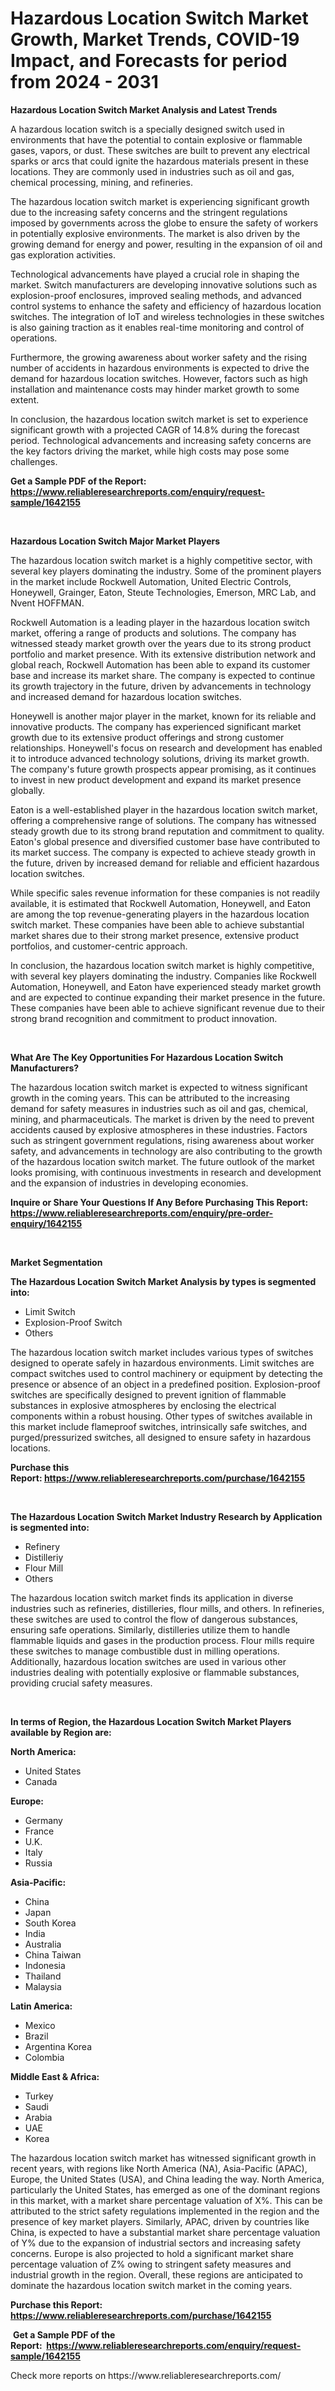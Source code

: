<p><h1>Hazardous Location Switch Market Growth, Market Trends, COVID-19 Impact, and Forecasts for period from 2024 - 2031</h1></p><p><strong>Hazardous Location Switch Market Analysis and Latest Trends</strong></p>
<p><p>A hazardous location switch is a specially designed switch used in environments that have the potential to contain explosive or flammable gases, vapors, or dust. These switches are built to prevent any electrical sparks or arcs that could ignite the hazardous materials present in these locations. They are commonly used in industries such as oil and gas, chemical processing, mining, and refineries.</p><p>The hazardous location switch market is experiencing significant growth due to the increasing safety concerns and the stringent regulations imposed by governments across the globe to ensure the safety of workers in potentially explosive environments. The market is also driven by the growing demand for energy and power, resulting in the expansion of oil and gas exploration activities.</p><p>Technological advancements have played a crucial role in shaping the market. Switch manufacturers are developing innovative solutions such as explosion-proof enclosures, improved sealing methods, and advanced control systems to enhance the safety and efficiency of hazardous location switches. The integration of IoT and wireless technologies in these switches is also gaining traction as it enables real-time monitoring and control of operations.</p><p>Furthermore, the growing awareness about worker safety and the rising number of accidents in hazardous environments is expected to drive the demand for hazardous location switches. However, factors such as high installation and maintenance costs may hinder market growth to some extent.</p><p>In conclusion, the hazardous location switch market is set to experience significant growth with a projected CAGR of 14.8% during the forecast period. Technological advancements and increasing safety concerns are the key factors driving the market, while high costs may pose some challenges.</p></p>
<p><strong>Get a Sample PDF of the Report:&nbsp; <a href="https://www.reliableresearchreports.com/enquiry/request-sample/1642155">https://www.reliableresearchreports.com/enquiry/request-sample/1642155</a></strong></p>
<p>&nbsp;</p>
<p><strong>Hazardous Location Switch Major Market Players</strong></p>
<p><p>The hazardous location switch market is a highly competitive sector, with several key players dominating the industry. Some of the prominent players in the market include Rockwell Automation, United Electric Controls, Honeywell, Grainger, Eaton, Steute Technologies, Emerson, MRC Lab, and Nvent HOFFMAN.</p><p>Rockwell Automation is a leading player in the hazardous location switch market, offering a range of products and solutions. The company has witnessed steady market growth over the years due to its strong product portfolio and market presence. With its extensive distribution network and global reach, Rockwell Automation has been able to expand its customer base and increase its market share. The company is expected to continue its growth trajectory in the future, driven by advancements in technology and increased demand for hazardous location switches.</p><p>Honeywell is another major player in the market, known for its reliable and innovative products. The company has experienced significant market growth due to its extensive product offerings and strong customer relationships. Honeywell's focus on research and development has enabled it to introduce advanced technology solutions, driving its market growth. The company's future growth prospects appear promising, as it continues to invest in new product development and expand its market presence globally.</p><p>Eaton is a well-established player in the hazardous location switch market, offering a comprehensive range of solutions. The company has witnessed steady growth due to its strong brand reputation and commitment to quality. Eaton's global presence and diversified customer base have contributed to its market success. The company is expected to achieve steady growth in the future, driven by increased demand for reliable and efficient hazardous location switches.</p><p>While specific sales revenue information for these companies is not readily available, it is estimated that Rockwell Automation, Honeywell, and Eaton are among the top revenue-generating players in the hazardous location switch market. These companies have been able to achieve substantial market shares due to their strong market presence, extensive product portfolios, and customer-centric approach.</p><p>In conclusion, the hazardous location switch market is highly competitive, with several key players dominating the industry. Companies like Rockwell Automation, Honeywell, and Eaton have experienced steady market growth and are expected to continue expanding their market presence in the future. These companies have been able to achieve significant revenue due to their strong brand recognition and commitment to product innovation.</p></p>
<p>&nbsp;</p>
<p><strong>What Are The Key Opportunities For Hazardous Location Switch Manufacturers?</strong></p>
<p><p>The hazardous location switch market is expected to witness significant growth in the coming years. This can be attributed to the increasing demand for safety measures in industries such as oil and gas, chemical, mining, and pharmaceuticals. The market is driven by the need to prevent accidents caused by explosive atmospheres in these industries. Factors such as stringent government regulations, rising awareness about worker safety, and advancements in technology are also contributing to the growth of the hazardous location switch market. The future outlook of the market looks promising, with continuous investments in research and development and the expansion of industries in developing economies.</p></p>
<p><strong>Inquire or Share Your Questions If Any Before Purchasing This Report: <a href="https://www.reliableresearchreports.com/enquiry/pre-order-enquiry/1642155">https://www.reliableresearchreports.com/enquiry/pre-order-enquiry/1642155</a></strong></p>
<p>&nbsp;</p>
<p><strong>Market Segmentation</strong></p>
<p><strong>The Hazardous Location Switch Market Analysis by types is segmented into:</strong></p>
<p><ul><li>Limit Switch</li><li>Explosion-Proof Switch</li><li>Others</li></ul></p>
<p><p>The hazardous location switch market includes various types of switches designed to operate safely in hazardous environments. Limit switches are compact switches used to control machinery or equipment by detecting the presence or absence of an object in a predefined position. Explosion-proof switches are specifically designed to prevent ignition of flammable substances in explosive atmospheres by enclosing the electrical components within a robust housing. Other types of switches available in this market include flameproof switches, intrinsically safe switches, and purged/pressurized switches, all designed to ensure safety in hazardous locations.</p></p>
<p><strong>Purchase this Report:&nbsp;<a href="https://www.reliableresearchreports.com/purchase/1642155">https://www.reliableresearchreports.com/purchase/1642155</a></strong></p>
<p>&nbsp;</p>
<p><strong>The Hazardous Location Switch Market Industry Research by Application is segmented into:</strong></p>
<p><ul><li>Refinery</li><li>Distilleriy</li><li>Flour Mill</li><li>Others</li></ul></p>
<p><p>The hazardous location switch market finds its application in diverse industries such as refineries, distilleries, flour mills, and others. In refineries, these switches are used to control the flow of dangerous substances, ensuring safe operations. Similarly, distilleries utilize them to handle flammable liquids and gases in the production process. Flour mills require these switches to manage combustible dust in milling operations. Additionally, hazardous location switches are used in various other industries dealing with potentially explosive or flammable substances, providing crucial safety measures.</p></p>
<p>&nbsp;</p>
<p><strong>In terms of Region, the Hazardous Location Switch Market Players available by Region are:</strong></p>
<p>
    <p> <strong> North America: </strong>
        <ul>
            <li>United States</li>
            <li>Canada</li>
        </ul>
        </p> 
    <p> <strong> Europe: </strong>
        <ul>
            <li>Germany</li>
            <li>France</li>
            <li>U.K.</li>
            <li>Italy</li>
            <li>Russia</li>
        </ul>
        </p> 
    <p> <strong> Asia-Pacific: </strong>
        <ul>
            <li>China</li>
            <li>Japan</li>
            <li>South Korea</li>
            <li>India</li>
            <li>Australia</li>
            <li>China Taiwan</li>
            <li>Indonesia</li>
            <li>Thailand</li>
            <li>Malaysia</li>
        </ul>
        </p> 
    <p> <strong> Latin America: </strong>
        <ul>
            <li>Mexico</li>
            <li>Brazil</li>
            <li>Argentina Korea</li>
            <li>Colombia</li>
        </ul>
        </p> 
    <p> <strong> Middle East & Africa: </strong>
        <ul>
            <li>Turkey</li>
            <li>Saudi</li>
            <li>Arabia</li>
            <li>UAE</li>
            <li>Korea</li>
        </ul>
    </p>
    </p>
<p><p>The hazardous location switch market has witnessed significant growth in recent years, with regions like North America (NA), Asia-Pacific (APAC), Europe, the United States (USA), and China leading the way. North America, particularly the United States, has emerged as one of the dominant regions in this market, with a market share percentage valuation of X%. This can be attributed to the strict safety regulations implemented in the region and the presence of key market players. Similarly, APAC, driven by countries like China, is expected to have a substantial market share percentage valuation of Y% due to the expansion of industrial sectors and increasing safety concerns. Europe is also projected to hold a significant market share percentage valuation of Z% owing to stringent safety measures and industrial growth in the region. Overall, these regions are anticipated to dominate the hazardous location switch market in the coming years.</p></p>
<p><strong>Purchase this Report: <a href="https://www.reliableresearchreports.com/purchase/1642155">https://www.reliableresearchreports.com/purchase/1642155</a></strong></p>
<p>&nbsp;<strong>Get a Sample PDF of the Report:&nbsp;&nbsp;<a href="https://www.reliableresearchreports.com/enquiry/request-sample/1642155">https://www.reliableresearchreports.com/enquiry/request-sample/1642155</a></strong></p>
<p><strong></strong></p>
<p>Check more reports on https://www.reliableresearchreports.com/</p>